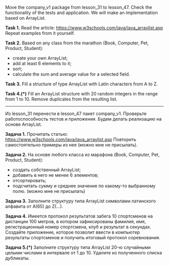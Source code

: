 
Move the company_v1 package from lesson_31 to lesson_47.
Check the functionality of the tests and application.
We will make an implementation based on ArrayList.

**Task 1.**
Read the article:
https://www.w3schools.com/java/java_arraylist.asp
Repeat examples from it yourself.

**Task 2.**
Based on any class from the marathon (Book, Computer, Pet, Product, Student):
- create your own ArrayList;
- add at least 6 elements to it;
- sort;
- calculate the sum and average value for a selected field.

**Task 3.**
Fill a structure of type ArrayList with Latin characters from A to Z.

**Task 4.(*)**
Fill an ArrayList structure with 20 random integers in the range from 1 to 10.
Remove duplicates from the resulting list.



___________________________________________________

Из lesson_31 перенести в lesson_47 пакет company_v1.
Проверьте работоспособность тестов и приложения.
Будем делать реализацию на основе ArrayList.

**Задача 1.**
Прочитать статью:
https://www.w3schools.com/java/java_arraylist.asp
Повторить самостоятельно примеры из нее (можно мне не присылать).

**Задача 2.**
На основе любого класса из марафона (Book, Computer, Pet, Product, Student):
- создать собственный ArrayList;
- добавить в него не менее 6 элементов;
- отсортировать;
- подсчитать сумму и среднее значение по какому-то выбранному полю.
  (можно мне не присылать)

**Задача 3.**
Заполните структуру типа ArrayList символами латинского алфавита от A(65) до Z(...).

**Задача 4.**
Имеется протокол результатов забега 10 спортсменов на дистанции 100 метров, в котором 
зафиксированы фамилия, имя, регистрационный номер спортсмена, клуб и результат в секундах. 
Создайте приложение, которое позволит ввести в компьютер результаты спортсменов и получить
итоговый протокол соревнования.

**Задача 5.(*)**
Заполните структуру типа ArrayList 20-ю случайными целыми числами в интервале от 1 до 10.
Удалите из полученного списка дубликаты.
















